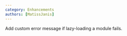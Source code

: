 ```yaml
---
category: Enhancements
authors: [MatissJanis]
---
```


Add custom error message if lazy-loading a module fails.
